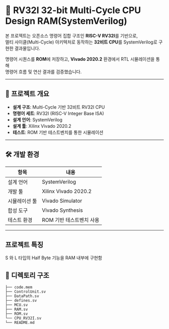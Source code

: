 # 🧠 RV32I 32-bit Multi-Cycle CPU Design RAM(SystemVerilog)

본 프로젝트는 오픈소스 명령어 집합 구조인 **RISC-V RV32I**를 기반으로,  
멀티 사이클(Multi-Cycle) 아키텍처로 동작하는 **32비트 CPU**를 SystemVerilog로 구현한 결과물입니다.  

명령어 시퀀스를 **ROM**에 저장하고, **Vivado 2020.2** 환경에서 RTL 시뮬레이션을 통해  
명령어 흐름 및 연산 결과를 검증했습니다.  

---

## 📌 프로젝트 개요
- **설계 구조**: Multi-Cycle 기반 32비트 RV32I CPU  
- **명령어 세트**: RV32I (RISC-V Integer Base ISA)  
- **설계 언어**: SystemVerilog  
- **설계 툴**: Xilinx Vivado 2020.2  
- **테스트**: ROM 기반 테스트벤치를 통한 시뮬레이션  

---

## 🛠️ 개발 환경

| 항목        | 내용                    |
|-------------|-------------------------|
| 설계 언어   | SystemVerilog           |
| 개발 툴     | Xilinx Vivado 2020.2    |
| 시뮬레이션 툴 | Vivado Simulator        |
| 합성 도구   | Vivado Synthesis        |
| 테스트 환경 | ROM 기반 테스트벤치 사용 |

---

## 프로젝트 특징
S 와 L 타입의 Half Byte 기능을 RAM 내부에 구현함

## 📂 디렉토리 구조
```
├── code.mem
├── ControlUnit.sv
├── DataPath.sv
├── defines.sv
├── MCU.sv
├── RAM.sv
├── ROM.sv
└── CPU_RV32I.sv
└── README.md
```